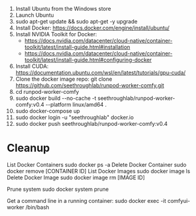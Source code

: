 
1. Install Ubuntu from the Windows store
2. Launch Ubuntu
3. sudo apt-get update && sudo apt-get -y upgrade
4. Install Docker: https://docs.docker.com/engine/install/ubuntu/
5. Install NVIDIA Toolkit for Docker: 
    - https://docs.nvidia.com/datacenter/cloud-native/container-toolkit/latest/install-guide.html#installation
    - https://docs.nvidia.com/datacenter/cloud-native/container-toolkit/latest/install-guide.html#configuring-docker
6. Install CUDA: https://documentation.ubuntu.com/wsl/en/latest/tutorials/gpu-cuda/
7. Clone the docker image repo: git clone https://github.com/seethroughlab/runpod-worker-comfy.git
8. cd runpod-worker-comfy
9. sudo docker build --no-cache -t seethroughlab/runpod-worker-comfy:v0.4 --platform linux/amd64 .
10. sudo docker-compose up
11. sudo docker login -u "seethroughlab" docker.io
12. sudo docker push seethroughlab/runpod-worker-comfy:v0.4



# Cleanup
List Docker Containers		sudo docker ps -a
Delete Docker Container		sudo docker remove [CONTAINER ID]
List Docker Images			sudo docker image ls
Delete Docker Image			sudo docker image rm [IMAGE ID]

Prune system                sudo docker system prune

Get a command line in a running container: sudo docker exec -it comfyui-worker /bin/bash